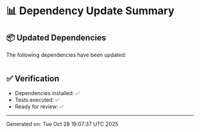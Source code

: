 📊 Dependency Update Summary
=============================

## 📦 Updated Dependencies

The following dependencies have been updated:

```diff
```

## ✅ Verification

- Dependencies installed: ✅
- Tests executed: ✅
- Ready for review: ✅

---
Generated on: Tue Oct 28 19:07:37 UTC 2025
